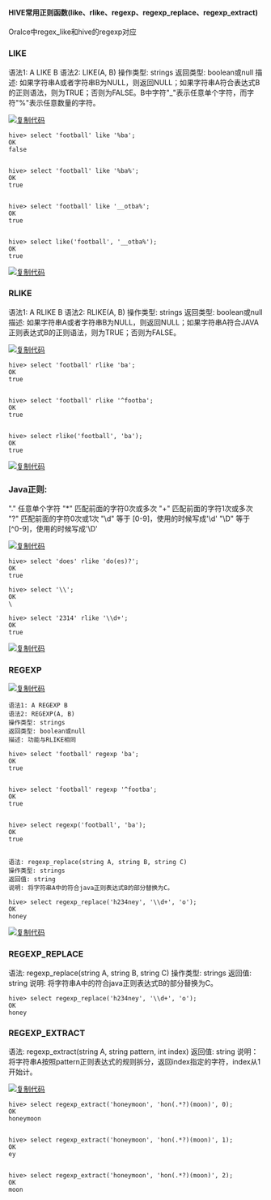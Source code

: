 

####  **HIVE常用正则函数(like、rlike、regexp、regexp_replace、regexp_extract)** 

Oralce中regex_like和hive的regexp对应

### LIKE

语法1: A LIKE B
语法2: LIKE(A, B)
操作类型: strings
返回类型: boolean或null
描述: 如果字符串A或者字符串B为NULL，则返回NULL；如果字符串A符合表达式B的正则语法，则为TRUE；否则为FALSE。B中字符"_"表示任意单个字符，而字符"%"表示任意数量的字符。

[![复制代码](https://common.cnblogs.com/images/copycode.gif)](javascript:void(0);)

```
hive> select 'football' like '%ba';
OK
false
 
 
hive> select 'football' like '%ba%';
OK
true
 
 
hive> select 'football' like '__otba%';
OK
true
 
 
hive> select like('football', '__otba%');
OK
true
```

[![复制代码](https://common.cnblogs.com/images/copycode.gif)](javascript:void(0);)

### RLIKE

语法1: A RLIKE B
语法2: RLIKE(A, B)
操作类型: strings
返回类型: boolean或null
描述: 如果字符串A或者字符串B为NULL，则返回NULL；如果字符串A符合JAVA正则表达式B的正则语法，则为TRUE；否则为FALSE。

[![复制代码](https://common.cnblogs.com/images/copycode.gif)](javascript:void(0);)

```
hive> select 'football' rlike 'ba';
OK
true
 
 
hive> select 'football' rlike '^footba';
OK
true
 
 
hive> select rlike('football', 'ba');
OK
true
```

[![复制代码](https://common.cnblogs.com/images/copycode.gif)](javascript:void(0);)

### Java正则:

"." 任意单个字符
"*" 匹配前面的字符0次或多次
"+" 匹配前面的字符1次或多次
"?" 匹配前面的字符0次或1次
"\d" 等于 [0-9]，使用的时候写成'\d'
"\D" 等于 [^0-9]，使用的时候写成'\D'

[![复制代码](https://common.cnblogs.com/images/copycode.gif)](javascript:void(0);)

```
hive> select 'does' rlike 'do(es)?';
OK
true

hive> select '\\';
OK
\

hive> select '2314' rlike '\\d+';
OK
true
```

[![复制代码](https://common.cnblogs.com/images/copycode.gif)](javascript:void(0);)

### REGEXP

[![复制代码](https://common.cnblogs.com/images/copycode.gif)](javascript:void(0);)

```
语法1: A REGEXP B
语法2: REGEXP(A, B)
操作类型: strings
返回类型: boolean或null
描述: 功能与RLIKE相同

hive> select 'football' regexp 'ba';
OK
true


hive> select 'football' regexp '^footba';
OK
true


hive> select regexp('football', 'ba');
OK
true


语法: regexp_replace(string A, string B, string C)
操作类型: strings
返回值: string
说明: 将字符串A中的符合java正则表达式B的部分替换为C。

hive> select regexp_replace('h234ney', '\\d+', 'o');
OK
honey
```

[![复制代码](https://common.cnblogs.com/images/copycode.gif)](javascript:void(0);)

### REGEXP_REPLACE

语法: regexp_replace(string A, string B, string C)
操作类型: strings
返回值: string
说明: 将字符串A中的符合java正则表达式B的部分替换为C。

```
hive> select regexp_replace('h234ney', '\\d+', 'o');
OK
honey
```

### REGEXP_EXTRACT

语法: regexp_extract(string A, string pattern, int index)
返回值: string
说明：将字符串A按照pattern正则表达式的规则拆分，返回index指定的字符，index从1开始计。

[![复制代码](https://common.cnblogs.com/images/copycode.gif)](javascript:void(0);)

```
hive> select regexp_extract('honeymoon', 'hon(.*?)(moon)', 0);
OK
honeymoon
 
 
hive> select regexp_extract('honeymoon', 'hon(.*?)(moon)', 1);
OK
ey
 
 
hive> select regexp_extract('honeymoon', 'hon(.*?)(moon)', 2);
OK
moon
```